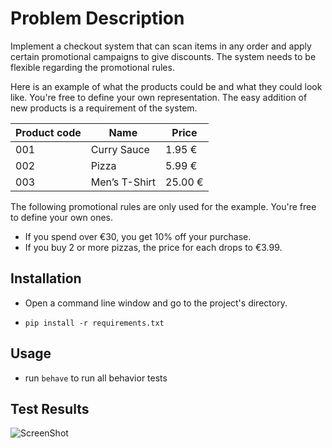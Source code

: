 # Problem Description

Implement a checkout system that can scan items in any order and apply certain promotional campaigns to give discounts. The system needs to be flexible regarding the promotional rules.

Here is an example of what the products could be and what they could look like. You're free to define your own representation. The easy addition of new products is a requirement of the system.


Product code  | Name           | Price
--------------|----------------|------------------
001           | Curry Sauce         | 1.95 €
002           | Pizza | 5.99 €
003           | Men’s T-Shirt          | 25.00 €

The following promotional rules are only used for the example. You're free to define your own ones.

- If you spend over €30, you get 10% off your purchase.
- If you buy 2 or more pizzas, the price for each drops to €3.99.

## Installation
- Open a command line window and go to the project's directory.

- `pip install -r requirements.txt`

## Usage

- run `behave` to run all behavior tests

## Test Results
![ScreenShot](https://i.ibb.co/52W9KVs/Screen-Shot-2021-01-26-at-07-20-25.png" )
